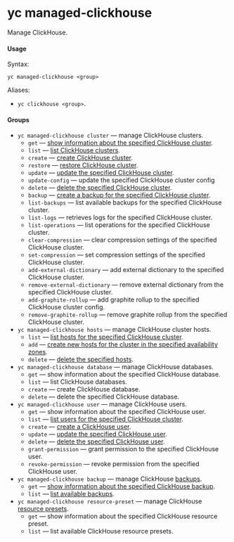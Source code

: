# yc managed-clickhouse

Manage ClickHouse.

#### Usage

Syntax:

`yc managed-clickhouse <group>`

Aliases:

- `yc clickhouse <group>`.

#### Groups

- `yc managed-clickhouse cluster` — manage ClickHouse clusters.
    - `get` — [show information about the specified ClickHouse cluster](../../../managed-clickhouse/operations/cluster-list.md#get-cluster).
    - `list` — [list ClickHouse clusters](../../../managed-clickhouse/operations/cluster-list.md#list-clusters).
    - `create` — [create ClickHouse cluster](../../../managed-clickhouse/operations/cluster-create.md).
    - `restore` — [restore ClickHouse cluster](../../../managed-clickhouse/operations/cluster-backups.md#restore).
    - `update` — [update the specified ClickHouse cluster](../../../managed-clickhouse/operations/update.md).
    - `update-config` — update the specified ClickHouse cluster config
    - `delete` — [delete the specified ClickHouse cluster](../../../managed-clickhouse/operations/cluster-delete.md).
    - `backup` — [create a backup for the specified ClickHouse cluster](../../../managed-clickhouse/operations/cluster-backups.md#create-backup).
    - `list-backups` — list available backups for the specified ClickHouse cluster.
    - `list-logs` — retrieves logs for the specified ClickHouse cluster.
    - `list-operations` — list operations for the specified ClickHouse cluster.
    - `clear-compression` — clear compression settings of the specified ClickHouse cluster.
    - `set-compression` — set compression settings of the specified ClickHouse cluster.
    - `add-external-dictionary` — add external dictionary to the specified ClickHouse cluster.
    - `remove-external-dictionary` — remove external dictionary from the specified ClickHouse cluster.
    - `add-graphite-rollup` — add graphite rollup to the specified ClickHouse cluster config.
    - `remove-graphite-rollup` — remove graphite rollup from the specified ClickHouse cluster.
- `yc managed-clickhouse hosts` — manage ClickHouse cluster hosts.
    - `list` — [list hosts for the specified ClickHouse cluster](../../../managed-clickhouse/operations/hosts.md#list-hosts).
    - `add` — [create new hosts for the cluster in the specified availability zones](../../../managed-clickhouse/operations/hosts.md#add-host).
    - `delete` — [delete the specified hosts](../../../managed-clickhouse/operations/hosts.md#remove-host).
- `yc managed-clickhouse database` — manage ClickHouse databases.
    - `get` — show information about the specified ClickHouse database.
    - `list` — list ClickHouse databases.
    - `create` — create ClickHouse database.
    - `delete` — delete the specified ClickHouse database.
- `yc managed-clickhouse user` — manage ClickHouse users.
    - `get` — show information about the specified ClickHouse user.
    - `list` — [list users for the specified ClickHouse cluster](../../../managed-clickhouse/operations/cluster-users.md#list-users).
    - `create` — [create a ClickHouse user](../../../managed-clickhouse/operations/cluster-users.md#adduser).
    - `update` — [update the specified ClickHouse user](../../../managed-clickhouse/operations/cluster-users.md#updateuser).
    - `delete` — [delete the specified ClickHouse user](../../../managed-clickhouse/operations/cluster-users.md#removeuser).
    - `grant-permission` — grant permission to the specified ClickHouse user.
    - `revoke-permission` — revoke permission from the specified ClickHouse user.
- `yc managed-clickhouse backup` — manage ClickHouse [backups](../../../managed-clickhouse/concepts/backup.md).
    - `get` — [show information about the specified ClickHouse backup](../../../managed-clickhouse/operations/cluster-backups.md#get-backup).
    - `list` — [list available backups](../../../managed-clickhouse/operations/cluster-backups.md#list-backups).
- `yc managed-clickhouse resource-preset` — manage ClickHouse [resource presets](../../../managed-clickhouse/concepts/instance-types.md).
    - `get` — show information about the specified ClickHouse resource preset.
    - `list` — list available ClickHouse resource presets.
